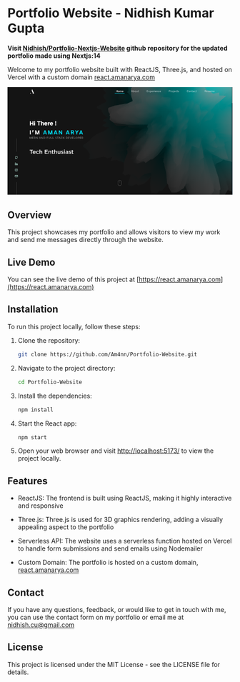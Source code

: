 # Portfolio Website - Nidhish Kumar Gupta

<b>Visit [Nidhish/Portfolio-Nextjs-Website](https://github.com/NidhishCU/Nidhish-portfolio) github repository for the updated portfolio made using Nextjs:14 </b>

Welcome to my portfolio website built with ReactJS, Three.js, and hosted on Vercel with a custom domain [react.amanarya.com](https://react.amanarya.com)

![Portfolio Screenshot](public/preview.png)

## Overview

This project showcases my portfolio and allows visitors to view my work and send me messages directly through the website.

## Live Demo

You can see the live demo of this project at [https://react.amanarya.com](https://react.amanarya.com)

## Installation

To run this project locally, follow these steps:

1. Clone the repository:

   ```bash
   git clone https://github.com/Am4nn/Portfolio-Website.git
   ```

2. Navigate to the project directory:

    ```bash
    cd Portfolio-Website
    ```

3. Install the dependencies:

    ```bash
    npm install
    ```

4. Start the React app:

    ```bash
    npm start
    ```

5. Open your web browser and visit <http://localhost:5173/> to view the project locally.

## Features

- ReactJS: The frontend is built using ReactJS, making it highly interactive and responsive

- Three.js: Three.js is used for 3D graphics rendering, adding a visually appealing aspect to the portfolio

- Serverless API: The website uses a serverless function hosted on Vercel to handle form submissions and send emails using Nodemailer

- Custom Domain: The portfolio is hosted on a custom domain, [react.amanarya.com](https://react.amanarya.com)

## Contact

If you have any questions, feedback, or would like to get in touch with me, you can use the contact form on my portfolio or email me at <nidhish.cu@gmail.com>

## License

This project is licensed under the MIT License - see the LICENSE file for details.
